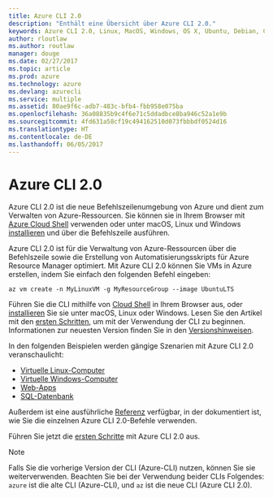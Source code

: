 ```yaml
---
title: Azure CLI 2.0
description: "Enthält eine Übersicht über Azure CLI 2.0."
keywords: Azure CLI 2.0, Linux, MacOS, Windows, OS X, Ubuntu, Debian, CentOS, RHEL, SUSE, CoreOS, Docker, Windows, Python, PIP
author: rloutlaw
ms.author: routlaw
manager: douge
ms.date: 02/27/2017
ms.topic: article
ms.prod: azure
ms.technology: azure
ms.devlang: azurecli
ms.service: multiple
ms.assetid: 80ae9f6c-adb7-483c-bfb4-fbb958e075ba
ms.openlocfilehash: 36a08835b9c4f6e71c5ddadbce8ba946c52a1e9b
ms.sourcegitcommit: 4fd631a58cf19c494162510d073fbbbdf0524d16
ms.translationtype: HT
ms.contentlocale: de-DE
ms.lasthandoff: 06/05/2017
---
```

# <a name="azure-cli-20"></a>Azure CLI 2.0

Azure CLI 2.0 ist die neue Befehlszeilenumgebung von Azure und dient zum Verwalten von Azure-Ressourcen.
Sie können sie in Ihrem Browser mit [Azure Cloud Shell](/azure/cloud-shell/overview) verwenden oder unter macOS, Linux und Windows [installieren](install-azure-cli.md) und über die Befehlszeile ausführen.

Azure CLI 2.0 ist für die Verwaltung von Azure-Ressourcen über die Befehlszeile sowie die Erstellung von Automatisierungsskripts für Azure Resource Manager optimiert. Mit Azure CLI 2.0 können Sie VMs in Azure erstellen, indem Sie einfach den folgenden Befehl eingeben:

```azurecli-interactive
az vm create -n MyLinuxVM -g MyResourceGroup --image UbuntuLTS
```

Führen Sie die CLI mithilfe von [Cloud Shell](/azure/cloud-shell/overview) in Ihrem Browser aus, oder [installieren](install-azure-cli.md) Sie sie unter macOS, Linux oder Windows.
Lesen Sie den Artikel mit den [ersten Schritten](get-started-with-azure-cli.md), um mit der Verwendung der CLI zu beginnen.
Informationen zur neuesten Version finden Sie in den [Versionshinweisen](release-notes-azure-cli.md).

In den folgenden Beispielen werden gängige Szenarien mit Azure CLI 2.0 veranschaulicht:
- [Virtuelle Linux-Computer](/azure/virtual-machines/virtual-machines-linux-cli-samples?toc=%2fcli%2fazure%2ftoc.json&bc=%2fcli%2fazure%2fbreadcrumb%2ftoc.json)
- [Virtuelle Windows-Computer](/azure/virtual-machines/virtual-machines-windows-cli-samples?toc=%2fcli%2fazure%2ftoc.json&bc=%2fcli%2fazure%2fbreadcrumb%2ftoc.json)
- [Web-Apps](/azure/app-service-web/app-service-cli-samples?toc=%2fcli%2fazure%2ftoc.json&bc=%2fcli%2fazure%2fbreadcrumb%2ftoc.json)
- [SQL-Datenbank](/azure/sql-database/sql-database-cli-samples?toc=%2fcli%2fazure%2ftoc.json&bc=%2fcli%2fazure%2fbreadcrumb%2ftoc.json)

Außerdem ist eine ausführliche [Referenz](/cli/azure/) verfügbar, in der dokumentiert ist, wie Sie die einzelnen Azure CLI 2.0-Befehle verwenden.

Führen Sie jetzt die [ersten Schritte](get-started-with-azure-cli.md) mit Azure CLI 2.0 aus.


> [!NOTE]
> Falls Sie die vorherige Version der CLI (Azure-CLI) nutzen, können Sie sie weiterverwenden.
> Beachten Sie bei der Verwendung beider CLIs Folgendes: `azure` ist die alte CLI (Azure-CLI), und `az` ist die neue CLI (Azure CLI 2.0). 